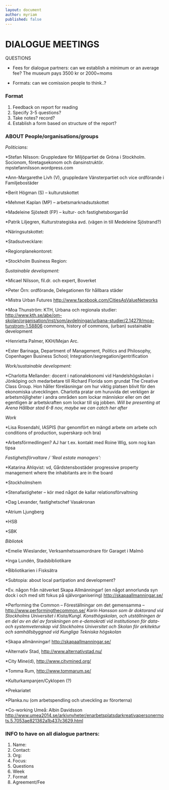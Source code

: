 ```yaml
---
layout: document
author: myriam
published: false
---
```


# DIALOGUE MEETINGS


QUESTIONS

* Fees for dialogue partners: can we establish a minimum or an average fee? The museum pays 3500 kr or 2000+moms

* Formats: can we comission people to think..? 

### Format
1. Feedback on report for reading
2. Specify 3-5 questions?
3. Take notes? record?
4. Establish a form based on structure of the report?


### ABOUT People/organisations/groups 

*Politicians:*

*Stefan Nilsson: 
Gruppledare för Miljöpartiet de Gröna i Stockholm. Socionom, företagsekonom och dansinstruktör.
mpstefannilsson.wordpress.com

*Ann-Margarethe Livh (V), gruppledare Vänsterpartiet och vice ordförande i Familjebostäder

*Berit Högman (S) – kulturutskottet

*Mehmet Kaplan (MP) – arbetsmarknadsutskottet

*Madeleine Sjöstedt (FP) – kultur- och fastighetsborgarråd 

*Patrik Liljegren, Kulturstrategiska avd. (vägen in till Medeleine Sjöstrand?)

*Näringsutskottet: 

*Stadsutvecklare:

*Regionplanekontoret:

*Stockholm Business Region: 




*Sustainable development:*

*Micael Nilsson, fil.dr.	och	expert,	Boverket 

*Peter Örn: ordförande, Delegationen för hållbara städer 

*Mistra Urban Futures
http://www.facebook.com/CitiesAsValueNetworks

*Moa Thunström: KTH, Urbana och regionala studier: http://www.kth.se/abe/om-skolan/organisation/inst/som/avdelningar/urbana-studier/2.14279/moa-tunstrom-1.58806 commons, history of commons, (urban) sustainable development

*Henrietta Palmer, KKH/Mejan Arc.

*Ester Barinaga, Department of Management, Politics and Philosophy, Copenhagen Business School; Integration/segregation/gentrification



*Work/sustainable development:*

*Charlotta Mellander: docent i nationalekonomi vid Handelshögskolan i Jönköping och medarbetare till Richard Florida som grundat The Creative Class Group. Hon håller föreläsningar om hur viktig platsen blivit för den ekonomiska utvecklingen. Charlotta pratar om huruvida det verkligen är arbetsmöjligheter i andra områden som lockar människor eller om det egentligen är arbetskraften som lockar till sig jobben. 
*Will be presenting at Arena Hållbar stad 6-8 nov, maybe we can catch her after* 

*Work*

*Lisa Rosendahl, IASPIS (har genomfört en mängd arbete om arbete och conditions of production, superskarp och bra)

*Arbetsförmedlingen? AJ har t.ex. kontakt med Roine Wig, som nog kan tipsa


*Fastighetsförvaltare / 'Real estate managers':*

*Katarina Ahlqvist: vd, Gårdstensbostäder
progressive property management where the inhabitants are in the board

*Stockholmshem

*Stenafastigheter – kör med något de kallar relationsförvaltning

*Dag Levander, fastighetschef Vasakronan

*Atrium Ljungberg

*HSB

*SBK


*Bibliotek*

*Emelie Wieslander, Verksamhetssamordnare för Garaget i Malmö

*Inga Lundén, Stadsbibliotikare

*Bibliotikarien i Fisksätra


*Subtopia: about local partipation and development?

*Ev. någon från nätverket Skapa Allmänningar! (en något annorlunda syn dock i och med sitt fokus på självorganisering) http://skapaallmanningar.se/

*Performing the Common – Föreställningar om det gemensamma – http://www.performingthecommon.se/ *Karin Hansson som är doktorand vid Stockholms Universitet i Kista/Kungl. Konsthögskolan, och utställningen är en del av en del av forskningen om e-demokrati vid institutionen för data- och systemvetenskap vid Stockholms Universitet och Skolan för arkitektur och samhällsbyggnad vid Kungliga Tekniska högskolan*

*Skapa allmänningar! http://skapaallmanningar.se/

*Alternativ Stad, http://www.alternativstad.nu/

*City Mine(d), http://www.citymined.org/

*Tomma Rum, http://www.tommarum.se/

*Kulturkampanjen/Cyklopen (?)

*Prekariatet

*Planka.nu (om arbetspendling och utveckling av förorterna)

*Co-working Umeå: Albin Davidsson http://www.umea2014.se/arkivnyheter/enarbetsplatsdarkreativapersonermots.5.7053ae821362a1b437c3629.html 




### INFO to have on all dialogue partners:

1. Name:
2. Contact:
3. Org:
4. Focus: 
5. Questions
6. Week
7. Format
8. Agreement/Fee